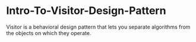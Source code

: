 # Intro-To-Visitor-Design-Pattern
Visitor is a behavioral design pattern that lets you separate algorithms from the objects on which they operate.

